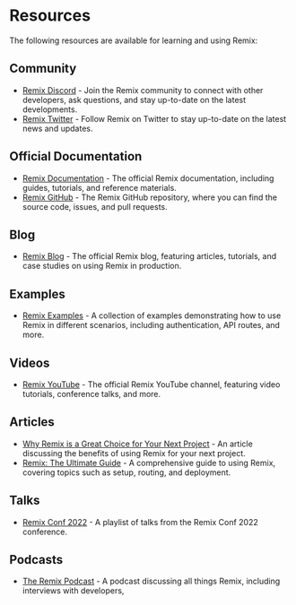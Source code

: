 # Resources
The following resources are available for learning and using Remix:

## Community
* [Remix Discord](https://discord.gg/remix) - Join the Remix community to connect with other developers, ask questions, and stay up-to-date on the latest developments.
* [Remix Twitter](https://twitter.com/remix_run) - Follow Remix on Twitter to stay up-to-date on the latest news and updates.

## Official Documentation
* [Remix Documentation](https://remix.run/docs) - The official Remix documentation, including guides, tutorials, and reference materials.
* [Remix GitHub](https://github.com/remix-run/remix) - The Remix GitHub repository, where you can find the source code, issues, and pull requests.

## Blog
* [Remix Blog](https://remix.run/blog) - The official Remix blog, featuring articles, tutorials, and case studies on using Remix in production.

## Examples
* [Remix Examples](https://remix.run/examples) - A collection of examples demonstrating how to use Remix in different scenarios, including authentication, API routes, and more.

## Videos
* [Remix YouTube](https://www.youtube.com/c/RemixRun) - The official Remix YouTube channel, featuring video tutorials, conference talks, and more.

## Articles
* [Why Remix is a Great Choice for Your Next Project](https://remix.run/blog/why-remix) - An article discussing the benefits of using Remix for your next project.
* [Remix: The Ultimate Guide](https://remix.run/blog/remix-ultimate-guide) - A comprehensive guide to using Remix, covering topics such as setup, routing, and deployment.

## Talks
* [Remix Conf 2022](https://www.youtube.com/playlist?list=PLXh_z7OCfbw5xWu9r9RQzR5tf6a8ZjRhG) - A playlist of talks from the Remix Conf 2022 conference.

## Podcasts
* [The Remix Podcast](https://remix.run/podcast) - A podcast discussing all things Remix, including interviews with developers,
